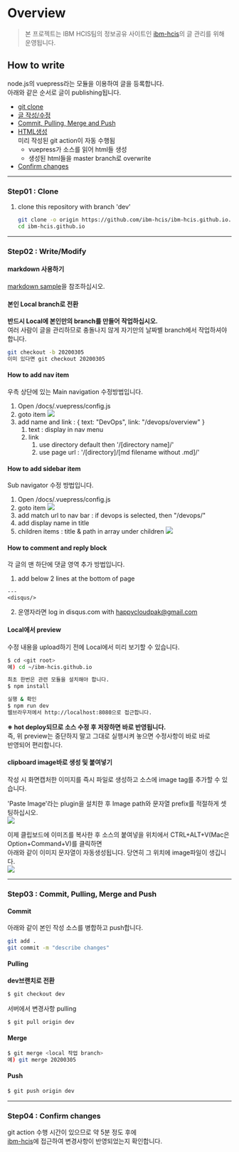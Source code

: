 # Overview 
> 본 프로젝트는 IBM HCIS팀의 정보공유 사이트인 [ibm-hcis](http://ibm-hcis.github.io/)의 글 관리를 위해 운영됩니다.   

## How to write
node.js의 vuepress라는 모듈을 이용하여 글을 등록합니다.  
아래와 같은 순서로 글이 publishing됩니다.  
- [git clone](https://github.com/ibm-hcis/ibm-hcis.github.io#step01--clone)  
- [글 작성/수정](https://github.com/ibm-hcis/ibm-hcis.github.io#step02--writemodify)  
- [Commit, Pulling, Merge and Push](https://github.com/ibm-hcis/ibm-hcis.github.io#step03--commit-pulling-merge-and-push)
- [HTML생성](https://github.com/ibm-hcis/ibm-hcis.github.io/actions)  
  미리 작성된 git action이 자동 수행됨   
  - vuepress가 소스를 읽어 html들 생성  
  - 생성된 html들을 master branch로 overwrite  
- [Confirm changes](https://github.com/ibm-hcis/ibm-hcis.github.io#step04--confirm-changes)

---

### Step01 : Clone
1. clone this repository with branch 'dev'
   ```sh
   git clone -o origin https://github.com/ibm-hcis/ibm-hcis.github.io.git
   cd ibm-hcis.github.io
   ```

---

### Step02 : Write/Modify
#### markdown 사용하기
[markdown sample](https://ibm-hcis.github.io/md-sample)을 참조하십시오.  

#### 본인 Local branch로 전환
   **반드시 Local에 본인만의 branch를 만들어 작업하십시오.**  
   여러 사람이 글을 관리하므로 충돌나지 않게 자기만의 날짜별 branch에서 작업하셔야 합니다.  
   ```sh
   git checkout -b 20200305
   이미 있다면 git checkout 20200305
   ```
#### How to add nav item
우측 상단에 있는 Main navigation 수정방법입니다.  
1. Open /docs/.vuepress/config.js
2. goto item
   ![](./img/2020-03-06-16-24-20.png)
3. add name and link : { text: "DevOps", link: "/devops/overview" }
   1. text : display in nav menu
   2. link
      1. use directory default then '/[directory name]/'
      2. use page url : '/[directory]/[md filename without .md]/'

#### How to add sidebar item
Sub navigator 수정 방법입니다.  
1. Open /docs/.vuepress/config.js
2. goto item
   ![](./img/2020-03-06-16-27-26.png)
3. add match url to nav bar : if devops is selected, then "/devops/"
4. add display name in title
5. children items : title & path in array under children
   ![](./img/2020-03-06-16-29-44.png)

#### How to comment and reply block
각 글의 맨 하단에 댓글 영역 추가 방법입니다.  
1. add below 2 lines at the bottom of page
```
---
<disqus/>
```
2. 운영자라면 log in disqus.com with happycloudpak@gmail.com

#### Local에서 preview  
수정 내용을 upload하기 전에 Local에서 미리 보기할 수 있습니다.  
```sh
$ cd <git root> 
예) cd ~/ibm-hcis.github.io

최초 한번은 관련 모듈을 설치해야 합니다.  
$ npm install 

실행 & 확인  
$ npm run dev
웹브라우저에서 http://localhost:8080으로 접근합니다.  
```
**※ hot deploy되므로 소스 수정 후 저장하면 바로 반영됩니다.**  
즉, 위 preview는 중단하지 말고 그대로 실행시켜 놓으면 수정사항이 바로 바로  
반영되어 편리합니다.  

#### clipboard image바로 생성 및 붙여넣기  
작성 시 화면캡처한 이미지를 즉시 파일로 생성하고 소스에 image tag를 추가할 수 있습니다.  

'Paste Image'라는 plugin을 설치한 후 Image path와 문자열 prefix를 적절하게 셋팅하십시오.  
![](./img/2020-05-30-14-25-08.png)

이제 클립보드에 이미즈를 복사한 후 소스의 붙여넣을 위치에서 CTRL+ALT+V(Mac은 Option+Command+V)를 클릭하면  
아래와 같이 이미지 문자열이 자동생성됩니다. 당연히 그 위치에 image파일이 생깁니다.  
![](./img/2020-05-30-14-29-46.png)

---

### Step03 : Commit, Pulling, Merge and Push

#### Commit 
아래와 같이 본인 작성 소스를 병합하고 push합니다.  
``` sh
git add .
git commit -m "describe changes"
```
#### Pulling
**dev브랜치로 전환**  
```sh
$ git checkout dev
```
서버에서 변경사항 pulling  
```sh
$ git pull origin dev
```

#### Merge
```sh
$ git merge <local 작업 branch>
예) git merge 20200305
```

#### Push
```sh
$ git push origin dev
```

---

### Step04 : Confirm changes  

git action 수행 시간이 있으므로 약 5분 정도 후에  
[ibm-hcis](http://ibm-hcis.github.io)에 접근하여 변경사항이 반영되었는지 확인합니다.  
   
